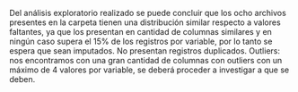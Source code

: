 Del análisis exploratorio realizado se puede concluir que los ocho archivos presentes en la carpeta tienen una distribución similar respecto a valores faltantes, ya que los presentan en cantidad de columnas similares y en ningún caso supera el 15% de los registros por variable, por lo tanto se espera que sean imputados.
No presentan registros duplicados.
Outliers: nos encontramos con una gran cantidad de columnas con outliers con un máximo de 4 valores por variable, se deberá proceder a investigar a que se deben.